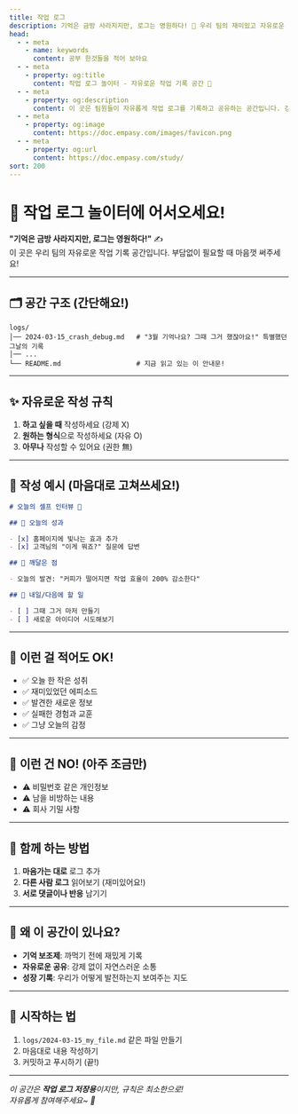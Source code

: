 ```yaml
---
title: 작업 로그
description: 기억은 금방 사라지지만, 로그는 영원하다! 🎯 우리 팀의 재미있고 자유로운 작업 기록 공간
head:
  - - meta
    - name: keywords
      content: 공부 한것들을 적어 보아요
  - - meta
    - property: og:title
      content: 작업 로그 놀이터 - 자유로운 작업 기록 공간 🎪
  - - meta
    - property: og:description
      content: 이 곳은 팀원들이 자유롭게 작업 로그를 기록하고 공유하는 공간입니다. 강제 없이 필요할 때 편하게 추가할 수 있는 재미있는 작업 로그 시스템을 소개합니다.
  - - meta
    - property: og:image
      content: https://doc.empasy.com/images/favicon.png
  - - meta
    - property: og:url
      content: https://doc.empasy.com/study/
sort: 200
---
```


# 🎪 작업 로그 놀이터에 어서오세요!

**"기억은 금방 사라지지만, 로그는 영원하다!"** ✍️  
이 곳은 우리 팀의 자유로운 작업 기록 공간입니다. 부담없이 필요할 때 마음껏 써주세요!

---

## 🗂️ 공간 구조 (간단해요!)

```
logs/
│── 2024-03-15_crash_debug.md   # "3월 기억나요? 그때 그거 했잖아요!" 특별했던 그날의 기록
│── ...
└── README.md                   # 지금 읽고 있는 이 안내문!
```

---

## ✨ 자유로운 작성 규칙

1. **하고 싶을 때** 작성하세요 (강제 X)
2. **원하는 형식**으로 작성하세요 (자유 O)
3. **아무나** 작성할 수 있어요 (권한 無)

---

## 🎨 작성 예시 (마음대로 고쳐쓰세요!)

```markdown
# 오늘의 셀프 인터뷰 🎤

## 💪 오늘의 성과

- [x] 홈페이지에 빛나는 효과 추가
- [x] 고객님의 "이게 뭐죠?" 질문에 답변

## 🤔 깨달은 점

- 오늘의 발견: "커피가 떨어지면 작업 효율이 200% 감소한다"

## 🎯 내일/다음에 할 일

- [ ] 그때 그거 마저 만들기
- [ ] 새로운 아이디어 시도해보기
```

---

## 🌈 이런 걸 적어도 OK!

- ✅ 오늘 한 작은 성취
- ✅ 재미있었던 에피소드
- ✅ 발견한 새로운 정보
- ✅ 실패한 경험과 교훈
- ✅ 그냥 오늘의 감정

---

## 🚫 이런 건 NO! (아주 조금만)

- ⚠️ 비밀번호 같은 개인정보
- ⚠️ 남을 비방하는 내용
- ⚠️ 회사 기밀 사항

---

## 🤝 함께 하는 방법

1. **마음가는 대로** 로그 추가
2. **다른 사람 로그** 읽어보기 (재미있어요!)
3. **서로 댓글이나 반응** 남기기

---

## 💫 왜 이 공간이 있나요?

- **기억 보조제**: 까먹기 전에 재밌게 기록
- **자유로운 공유**: 강제 없이 자연스러운 소통
- **성장 기록**: 우리가 어떻게 발전하는지 보여주는 지도

---

## 🎊 시작하는 법

1. `logs/2024-03-15_my_file.md` 같은 파일 만들기
2. 마음대로 내용 작성하기
3. 커밋하고 푸시하기 (끝!)

---

_이 공간은 **작업 로그 저장용**이지만, 규칙은 최소한으로!  
자유롭게 참여해주세요~ 🎉_
